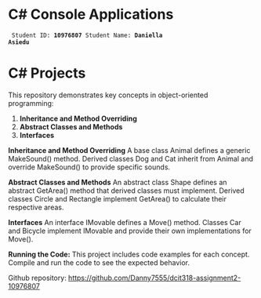 # C# Console Applications

<code> Student ID: <b>10976807</b> Student Name: <b>Daniella Asiedu</b> </code><p>

# C# Projects

This repository demonstrates key concepts in object-oriented programming:

1. **Inheritance and Method Overriding**
2. **Abstract Classes and Methods**
3. **Interfaces**

**Inheritance and Method Overriding**
A base class Animal defines a generic MakeSound() method.
Derived classes Dog and Cat inherit from Animal and override MakeSound() to provide specific sounds.

**Abstract Classes and Methods**
An abstract class Shape defines an abstract GetArea() method that derived classes must implement.
Derived classes Circle and Rectangle implement GetArea() to calculate their respective areas.

**Interfaces**
An interface IMovable defines a Move() method.
Classes Car and Bicycle implement IMovable and provide their own implementations for Move().

**Running the Code:**
This project includes code examples for each concept. Compile and run the code to see the expected behavior.

Github repository: https://github.com/Danny7555/dcit318-assignment2-10976807

